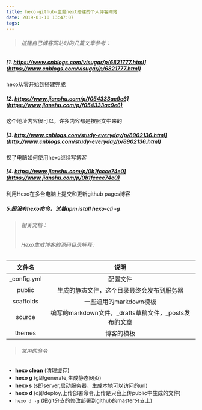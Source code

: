 ```yaml
---
title: hexo-github-主题next搭建的个人博客网站
date: 2019-01-10 13:47:07
tags:
---
```

> ###### 搭建自己博客网站时的几篇文章参考：
##### [1. https://www.cnblogs.com/visugar/p/6821777.html](https://www.cnblogs.com/visugar/p/6821777.html)
 hexo从零开始到搭建完成
##### [2. https://www.jianshu.com/p/f054333ac9e6](https://www.jianshu.com/p/f054333ac9e6)
这个地址内容很可以，许多内容都是按照文中来的
##### [3. http://www.cnblogs.com/study-everyday/p/8902136.html](http://www.cnblogs.com/study-everyday/p/8902136.html)
换了电脑如何使用hexo继续写博客
##### [4. https://www.jianshu.com/p/0b1fccce74e0](https://www.jianshu.com/p/0b1fccce74e0)
利用Hexo在多台电脑上提交和更新github pages博客

##### 5.报没有hexo命令，试着npm istall hexo-cli -g

> ###### 相关文档：
> ###### Hexo生成博客的源码目录解释 :

文件名 | 说明
:------: | :------:
_config.yml | 配置文件
public	| 生成的静态文件，这个目录最终会发布到服务器
scaffolds | 一些通用的markdown模板
source	| 编写的markdown文件，_drafts草稿文件，_posts发布的文章
themes	| 博客的模板

> ###### 常用的命令

+ **hexo clean** (清理缓存)
+ **hexo g** (g即generate,生成静态网页)
+ **hexo s** (s即server,启动服务器，生成本地可以访问的url)
+ **hexo d** (d即deploy,上传部署命令,上传是只会上传public中生成的文件)
+ <code>hexo d -g</code> (把git分支的修改部署到github的master分支上)
